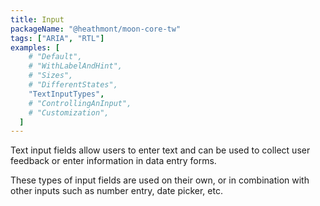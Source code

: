 ```yaml
---
title: Input
packageName: "@heathmont/moon-core-tw"
tags: ["ARIA", "RTL"]
examples: [
    # "Default",
    # "WithLabelAndHint",
    # "Sizes",
    # "DifferentStates",
    "TextInputTypes",
    # "ControllingAnInput",
    # "Customization",
  ]
---
```


Text input fields allow users to enter text and can be used to collect user feedback or enter information in data entry forms.

These types of input fields are used on their own, or in combination with other inputs such as number entry, date picker, etc.
